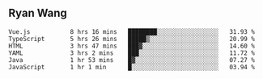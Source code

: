 ## Ryan Wang

<!--START_SECTION:waka-->

```text
Vue.js           8 hrs 16 mins   ████████░░░░░░░░░░░░░░░░░   31.93 %
TypeScript       5 hrs 26 mins   █████▒░░░░░░░░░░░░░░░░░░░   20.99 %
HTML             3 hrs 47 mins   ███▓░░░░░░░░░░░░░░░░░░░░░   14.60 %
YAML             3 hrs 2 mins    ███░░░░░░░░░░░░░░░░░░░░░░   11.72 %
Java             1 hr 53 mins    █▓░░░░░░░░░░░░░░░░░░░░░░░   07.27 %
JavaScript       1 hr 1 min      █░░░░░░░░░░░░░░░░░░░░░░░░   03.94 %
```

<!--END_SECTION:waka-->
